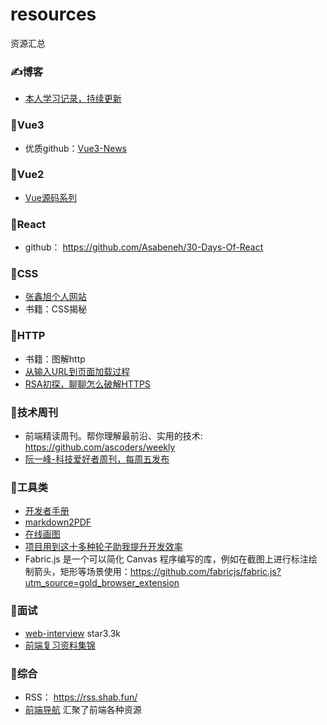 # resources
资源汇总


### ✍博客
* [本人学习记录，持续更新](https://liuhp.github.io/)

### 🌺Vue3
* 优质github：[Vue3-News](https://github.com/vue3/vue3-News)



### 🐶Vue2
 * [Vue源码系列](https://vue-js.com/learn-vue/start/#_2-%E5%AD%A6%E4%B9%A0%E8%A7%84%E5%88%92)



### 🐒React

* github： https://github.com/Asabeneh/30-Days-Of-React

### 🙉CSS
* [张鑫旭个人网站](https://www.zhangxinxu.com/wordpress/)
* 书籍：CSS揭秘

### 🐷HTTP

* 书籍：图解http
* [从输入URL到页面加载过程](https://zhongmeizhi.github.io/fed-note/browser/page_load.html)
* [RSA初探，聊聊怎么破解HTTPS](https://juejin.cn/post/6844904087205445640)

### 🦁技术周刊
* 前端精读周刊。帮你理解最前沿、实用的技术: https://github.com/ascoders/weekly
* [阮一峰-科技爱好者周刊，每周五发布](https://github.com/ruanyf/weekly)


### 🐯工具类
* [开发者手册](https://cloud.tencent.com/developer/devdocs)
* [markdown2PDF](https://md2pdf.netlify.app/)
* [在线画图](https://excalidraw.com/)
* [项目用到这十多种轮子助我提升开发效率](https://juejin.cn/post/7012012633180078117?utm_source=gold_browser_extension#heading-17)
* Fabric.js 是一个可以简化 Canvas 程序编写的库，例如在截图上进行标注绘制箭头，矩形等场景使用：https://github.com/fabricjs/fabric.js?utm_source=gold_browser_extension

### 🤡面试
* [web-interview](https://github.com/febobo/web-interview)  star3.3k
* [前端复习资料集锦](https://github.com/CavsZhouyou/Front-End-Interview-Notebook)

### 🐼综合
* RSS： https://rss.shab.fun/
* [前端导航](https://www.kwgg2020.com/#) 汇聚了前端各种资源
